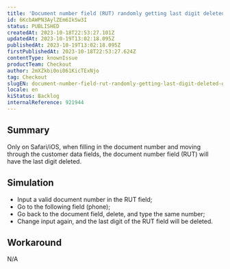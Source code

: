 ```yaml
---
title: 'Document number field (RUT) randomly getting last digit deleted on iOS'
id: 6KcbAWPN3AylZEm6IkSw3I
status: PUBLISHED
createdAt: 2023-10-18T22:53:27.101Z
updatedAt: 2023-10-19T13:02:18.095Z
publishedAt: 2023-10-19T13:02:18.095Z
firstPublishedAt: 2023-10-18T22:53:27.624Z
contentType: knownIssue
productTeam: Checkout
author: 2mXZkbi0oi061KicTExNjo
tag: Checkout
slugEN: document-number-field-rut-randomly-getting-last-digit-deleted-on-ios
locale: en
kiStatus: Backlog
internalReference: 921944
---
```


## Summary


Only on Safari/iOS, when filling in the document number and moving through the customer data fields, the document number field (RUT) will have the last digit deleted.


##

## Simulation



- Input a valid document number in the RUT field;
- Go to the following field (phone);
- Go back to the document field, delete, and type the same number;
- Change input again, and the last digit of the RUT field will be deleted.


##

## Workaround


N/A




